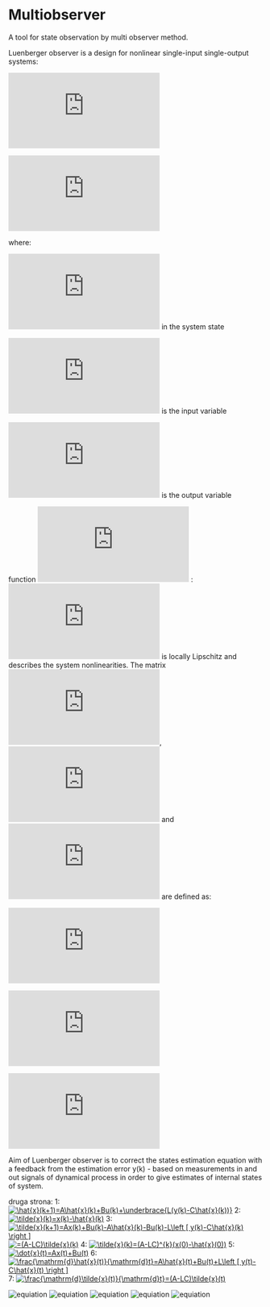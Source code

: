 # Multiobserver
A tool for state observation by multi observer method.

Luenberger observer is  a design for nonlinear single-input single-output systems:

![equiation](http://latex.codecogs.com/gif.latex?%5Cfrac%7B%5Cmathrm%7Bd%7D%20x%28t%29%7D%7B%5Cmathrm%7Bd%7D%20t%7D%3D%20Ax%28t%29&plus;B%5Cphi%20%28x%28t%29%2Cu%28t%29%29)

![equiation](http://latex.codecogs.com/gif.latex?y%28t%29%3DCx%28t%29)


where:

![equiation](http://latex.codecogs.com/gif.latex?x%28t%29%5Cin%20R%5E%7BN%7D) in the system state

![equiation](http://latex.codecogs.com/gif.latex?u%28t%29%5Cin%20R) is the input variable

![equiation](http://latex.codecogs.com/gif.latex?y%28t%29%5Cin%20R) is the output variable

function ![equiation](http://latex.codecogs.com/gif.latex?%5Cphi%20%28x%28t%29%2Cu%28t%29%29)  : ![equiation](http://latex.codecogs.com/gif.latex?R%5E%7BN&plus;1%7D%5Crightarrow%20R) is locally Lipschitz and describes the system nonlinearities.
The matrix ![equiation](http://latex.codecogs.com/gif.latex?A%5Cin%20R%5E%7Bnxn%7D), ![equiation](http://latex.codecogs.com/gif.latex?B%5Cin%20R%5E%7Bnx1%7D) and ![equiation](http://latex.codecogs.com/gif.latex?C%5Cin%20R%5E%7B1xn%7D) are defined as:

![equiation](http://latex.codecogs.com/gif.latex?A%3D%5Cbegin%7Bbmatrix%7D%200%20%26%201%20%26%20%5Ccdots%20%26%20%5Ccdots%20%26%200%20%5C%5C%200%20%26%200%20%26%201%20%26%20%5Ccdots%20%26%200%5C%5C%20%5Cvdots%20%26%20%26%20%5Cddots%20%26%20%26%20%5Cvdots%20%5C%5C%200%20%26%20%5Ccdots%20%26%20%5Ccdots%20%26%200%20%26%201%20%5C%5C%200%20%26%20%5Ccdots%20%26%20%5Ccdots%20%26%20%5Ccdots%20%26%200%20%5Cend%7Bbmatrix%7D)

![equiation](http://latex.codecogs.com/gif.latex?B%3D%5Cbegin%7Bbmatrix%7D%200%5C%5C%200%5C%5C%20%5Cvdots%20%5C%5C%200%5C%5C%201%20%5Cend%7Bbmatrix%7D)

![equiation](http://latex.codecogs.com/gif.latex?C%3D%5Cbegin%7Bbmatrix%7D%201%20%26%200%20%26%200%20%26%200%20%26%200%20%5Cend%7Bbmatrix%7D)

Aim of Luenberger observer is to correct the states estimation equation with a feedback from the estimation error  y(k) -  based on measurements in and out signals of dynamical process in order to give estimates of internal states of system.

druga strona:
1:
<a href="http://www.codecogs.com/eqnedit.php?latex=\hat{x}(k&plus;1)=A\hat{x}(k)&plus;Bu(k)&plus;\underbrace{L(y(k)-C\hat{x}(k))}" target="_blank"><img src="http://latex.codecogs.com/gif.latex?\hat{x}(k&plus;1)=A\hat{x}(k)&plus;Bu(k)&plus;\underbrace{L(y(k)-C\hat{x}(k))}" title="\hat{x}(k+1)=A\hat{x}(k)+Bu(k)+\underbrace{L(y(k)-C\hat{x}(k))}" /></a>
2:
<a href="http://www.codecogs.com/eqnedit.php?latex=\tilde{x}(k)=x(k)-\hat{x}(k)" target="_blank"><img src="http://latex.codecogs.com/gif.latex?\tilde{x}(k)=x(k)-\hat{x}(k)" title="\tilde{x}(k)=x(k)-\hat{x}(k)" /></a>
3:
<a href="http://www.codecogs.com/eqnedit.php?latex=\tilde{x}(k&plus;1)=Ax(k)&plus;Bu(k)-A\hat{x}(k)-Bu(k)-L\left&space;[&space;y(k)-C\hat{x}(k)&space;\right&space;]" target="_blank"><img src="http://latex.codecogs.com/gif.latex?\tilde{x}(k&plus;1)=Ax(k)&plus;Bu(k)-A\hat{x}(k)-Bu(k)-L\left&space;[&space;y(k)-C\hat{x}(k)&space;\right&space;]" title="\tilde{x}(k+1)=Ax(k)+Bu(k)-A\hat{x}(k)-Bu(k)-L\left [ y(k)-C\hat{x}(k) \right ]" /></a>
<a href="http://www.codecogs.com/eqnedit.php?latex==(A-LC)\tilde{x}(k)" target="_blank"><img src="http://latex.codecogs.com/gif.latex?=(A-LC)\tilde{x}(k)" title="=(A-LC)\tilde{x}(k)" /></a>
4:
<a href="http://www.codecogs.com/eqnedit.php?latex=\tilde{x}(k)=(A-LC)^{k}(x(0)-\hat{x}(0))" target="_blank"><img src="http://latex.codecogs.com/gif.latex?\tilde{x}(k)=(A-LC)^{k}(x(0)-\hat{x}(0))" title="\tilde{x}(k)=(A-LC)^{k}(x(0)-\hat{x}(0))" /></a>
5:
<a href="http://www.codecogs.com/eqnedit.php?latex=\dot{x}(t)=Ax(t)&plus;Bu(t)" target="_blank"><img src="http://latex.codecogs.com/gif.latex?\dot{x}(t)=Ax(t)&plus;Bu(t)" title="\dot{x}(t)=Ax(t)+Bu(t)" /></a>
6:
<a href="http://www.codecogs.com/eqnedit.php?latex=\frac{\mathrm{d}\hat{x}(t)}{\mathrm{d}t}=A\hat{x}(t)&plus;Bu(t)&plus;L\left&space;[&space;y(t)-C\hat{x}(t)&space;\right&space;]" target="_blank"><img src="http://latex.codecogs.com/gif.latex?\frac{\mathrm{d}\hat{x}(t)}{\mathrm{d}t}=A\hat{x}(t)&plus;Bu(t)&plus;L\left&space;[&space;y(t)-C\hat{x}(t)&space;\right&space;]" title="\frac{\mathrm{d}\hat{x}(t)}{\mathrm{d}t}=A\hat{x}(t)+Bu(t)+L\left [ y(t)-C\hat{x}(t) \right ]" /></a>
7:
<a href="http://www.codecogs.com/eqnedit.php?latex=\frac{\mathrm{d}\tilde{x}(t)}{\mathrm{d}t}=(A-LC)\tilde{x}(t)" target="_blank"><img src="http://latex.codecogs.com/gif.latex?\frac{\mathrm{d}\tilde{x}(t)}{\mathrm{d}t}=(A-LC)\tilde{x}(t)" title="\frac{\mathrm{d}\tilde{x}(t)}{\mathrm{d}t}=(A-LC)\tilde{x}(t)" /></a>


![equiation]()
![equiation]()
![equiation]()
![equiation]()
![equiation]()
